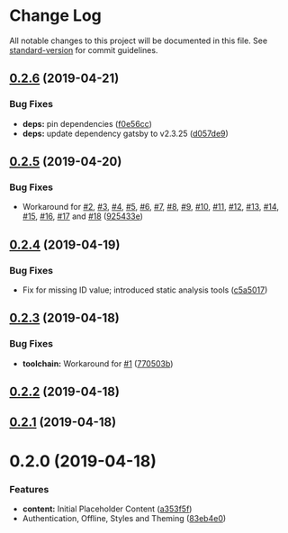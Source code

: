 # Change Log

All notable changes to this project will be documented in this file. See [standard-version](https://github.com/conventional-changelog/standard-version) for commit guidelines.

## [0.2.6](https://github.com/grendel-consulting/corporate-frontend/compare/v0.2.5...v0.2.6) (2019-04-21)


### Bug Fixes

* **deps:** pin dependencies ([f0e56cc](https://github.com/grendel-consulting/corporate-frontend/commit/f0e56cc))
* **deps:** update dependency gatsby to v2.3.25 ([d057de9](https://github.com/grendel-consulting/corporate-frontend/commit/d057de9))



## [0.2.5](https://github.com/grendel-consulting/corporate-frontend/compare/v0.2.4...v0.2.5) (2019-04-20)


### Bug Fixes

* Workaround for [#2](https://github.com/grendel-consulting/corporate-frontend/issues/2), [#3](https://github.com/grendel-consulting/corporate-frontend/issues/3), [#4](https://github.com/grendel-consulting/corporate-frontend/issues/4), [#5](https://github.com/grendel-consulting/corporate-frontend/issues/5), [#6](https://github.com/grendel-consulting/corporate-frontend/issues/6), [#7](https://github.com/grendel-consulting/corporate-frontend/issues/7), [#8](https://github.com/grendel-consulting/corporate-frontend/issues/8), [#9](https://github.com/grendel-consulting/corporate-frontend/issues/9), [#10](https://github.com/grendel-consulting/corporate-frontend/issues/10), [#11](https://github.com/grendel-consulting/corporate-frontend/issues/11), [#12](https://github.com/grendel-consulting/corporate-frontend/issues/12), [#13](https://github.com/grendel-consulting/corporate-frontend/issues/13), [#14](https://github.com/grendel-consulting/corporate-frontend/issues/14), [#15](https://github.com/grendel-consulting/corporate-frontend/issues/15), [#16](https://github.com/grendel-consulting/corporate-frontend/issues/16), [#17](https://github.com/grendel-consulting/corporate-frontend/issues/17) and [#18](https://github.com/grendel-consulting/corporate-frontend/issues/18) ([925433e](https://github.com/grendel-consulting/corporate-frontend/commit/925433e))



## [0.2.4](https://github.com/grendel-consulting/corporate-frontend/compare/v0.2.3...v0.2.4) (2019-04-19)


### Bug Fixes

* Fix for missing ID value; introduced static analysis tools ([c5a5017](https://github.com/grendel-consulting/corporate-frontend/commit/c5a5017))



## [0.2.3](https://github.com/grendel-consulting/corporate-frontend/compare/v0.2.2...v0.2.3) (2019-04-18)


### Bug Fixes

* **toolchain:** Workaround for [#1](https://github.com/grendel-consulting/corporate-frontend/issues/1) ([770503b](https://github.com/grendel-consulting/corporate-frontend/commit/770503b))



## [0.2.2](https://github.com/grendel-consulting/corporate-frontend/compare/v0.2.1...v0.2.2) (2019-04-18)



## [0.2.1](https://github.com/grendel-consulting/corporate-frontend/compare/v0.2.0...v0.2.1) (2019-04-18)



# 0.2.0 (2019-04-18)


### Features

* **content:** Initial Placeholder Content ([a353f5f](https://github.com/grendel-consulting/corporate-frontend/commit/a353f5f))
* Authentication, Offline, Styles and Theming ([83eb4e0](https://github.com/grendel-consulting/corporate-frontend/commit/83eb4e0))
